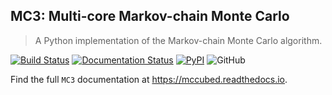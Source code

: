 ## MC3: Multi-core Markov-chain Monte Carlo
> A Python implementation of the Markov-chain Monte Carlo algorithm.

[![Build Status](https://travis-ci.com/pcubillos/MCcubed.svg?branch=master)](https://travis-ci.com/pcubillos/MCcubed)
[![Documentation Status](https://readthedocs.org/projects/mccubed/badge/?version=latest)](https://mccubed.readthedocs.io/en/latest/?badge=latest)
[![PyPI](https://img.shields.io/pypi/v/MCcubed.svg)](https://pypi.org/project/MCcubed)
![GitHub](https://img.shields.io/github/license/pcubillos/MCcubed.svg?color=blue)

Find the full ``MC3`` documentation at <https://mccubed.readthedocs.io>.

